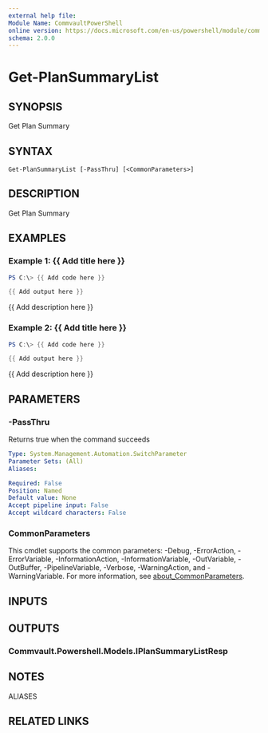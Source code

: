 ```yaml
---
external help file:
Module Name: CommvaultPowerShell
online version: https://docs.microsoft.com/en-us/powershell/module/commvaultpowershell/get-plansummarylist
schema: 2.0.0
---
```


# Get-PlanSummaryList

## SYNOPSIS
Get Plan Summary

## SYNTAX

```
Get-PlanSummaryList [-PassThru] [<CommonParameters>]
```

## DESCRIPTION
Get Plan Summary

## EXAMPLES

### Example 1: {{ Add title here }}
```powershell
PS C:\> {{ Add code here }}

{{ Add output here }}
```

{{ Add description here }}

### Example 2: {{ Add title here }}
```powershell
PS C:\> {{ Add code here }}

{{ Add output here }}
```

{{ Add description here }}

## PARAMETERS

### -PassThru
Returns true when the command succeeds

```yaml
Type: System.Management.Automation.SwitchParameter
Parameter Sets: (All)
Aliases:

Required: False
Position: Named
Default value: None
Accept pipeline input: False
Accept wildcard characters: False
```

### CommonParameters
This cmdlet supports the common parameters: -Debug, -ErrorAction, -ErrorVariable, -InformationAction, -InformationVariable, -OutVariable, -OutBuffer, -PipelineVariable, -Verbose, -WarningAction, and -WarningVariable. For more information, see [about_CommonParameters](http://go.microsoft.com/fwlink/?LinkID=113216).

## INPUTS

## OUTPUTS

### Commvault.Powershell.Models.IPlanSummaryListResp

## NOTES

ALIASES

## RELATED LINKS

